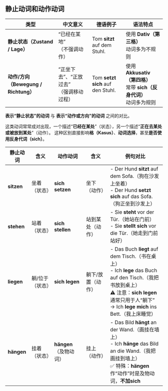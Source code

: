 ## 静止动词和动作动词

| 类型                                 | 中文意义                                   | 德语例子                          | 语法特点                                                     |
| ------------------------------------ | ------------------------------------------ | --------------------------------- | ------------------------------------------------------------ |
| **静止状态（Zustand / Lage）**       | “已经在某地”<br>（不强调动作）             | Tom **sitzt** auf dem Stuhl.      | 使用 **Dativ（第三格）**<br>动词多为不规则                   |
| **动作/方向（Bewegung / Richtung）** | “正坐下去”、“正放过去”<br>（强调移动过程） | Tom **setzt sich** auf den Stuhl. | 使用 **Akkusativ（第四格）**<br>常带 **sich（反身代词）**<br>动词多为规则 |

**表示“静止状态”的动词** 与 **表示“动作或方向”的动词** 之间的对比。

这类动词常常成对出现，一个描述“**已经在某处**”（状态），另一个描述“**正在去某处或被放到某处**”（动作）。
 这种区别直接影响**格（Kasus）**、**动词选择**，甚至**是否使用反身代词（sich）**。

| 静止动词   | 含义            | 动作动词               | 含义              | 例句对比                                                     |
| ---------- | --------------- | ---------------------- | ----------------- | ------------------------------------------------------------ |
| **sitzen** | 坐着（状态）    | **sich setzen**        | 坐下（动作）      | - Der Hund **sitzt** auf dem Sofa.（狗在沙发上坐着）<br>- Der Hund **setzt sich** auf das Sofa.（狗正坐到沙发上） |
| **stehen** | 站着（状态）    | **sich stellen**       | 站到某处（动作）  | - Sie **steht** vor der Tür.（她站在门前）<br>- Sie **stellt sich** vor die Tür.（她走到门前站好） |
| **liegen** | 躺/位于（状态） | **sich legen**         | 躺下/放置（动作） | - Das Buch **liegt** auf dem Tisch.（书在桌上）<br>- Ich **lege** das Buch auf den Tisch.（我把书放到桌上）<br>⚠️ 注意：**sich legen** 通常只用于人“躺下”<br>→ Ich **lege mich** ins Bett.（我上床睡觉） |
| **hängen** | 挂着（状态）    | **hängen**（及物动词） | 挂上（动作）      | - Das Bild **hängt** an der Wand.（画挂在墙上）<br>- Ich **hänge** das Bild an die Wand.（我把画挂到墙上）<br>✅ 特殊：**hängen** 作“动作”时是及物动词，**不加sich** |